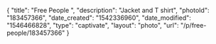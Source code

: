 {
    "title": "Free People ",
    "description": "Jacket and T shirt",
    "photoId": "183457366",
    "date_created": "1542336960",
    "date_modified": "1546466828",
    "type": "captivate",
    "layout": "photo",
    "url": "\/p\/free-people\/183457366"
}